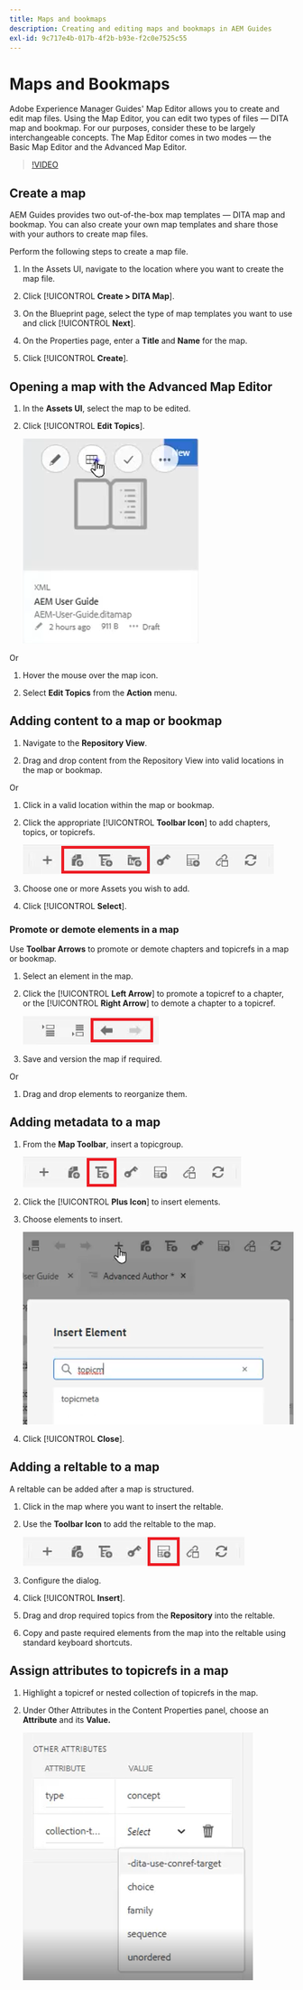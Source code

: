 ```yaml
---
title: Maps and bookmaps
description: Creating and editing maps and bookmaps in AEM Guides
exl-id: 9c717e4b-017b-4f2b-b93e-f2c0e7525c55
---
```

# Maps and Bookmaps

Adobe Experience Manager Guides' Map Editor allows you to create and edit map files. Using the Map Editor, you can edit two types of files — DITA map and bookmap. For our purposes, consider these to be largely interchangeable concepts. 
The Map Editor comes in two modes — the Basic Map Editor and the Advanced Map Editor.

>[!VIDEO](https://video.tv.adobe.com/v/342766?quality=12&learn=on)

## Create a map

AEM Guides provides two out-of-the-box map templates — DITA map and bookmap. You can also create your own map templates and share those with your authors to create map files.

Perform the following steps to create a map file.

1. In the Assets UI, navigate to the location where you want to create the map file.

2. Click [!UICONTROL **Create > DITA Map**].

3. On the Blueprint page, select the type of map templates you want to use and click [!UICONTROL **Next**].

4. On the Properties page, enter a **Title** and **Name** for the map.

5. Click [!UICONTROL **Create**].

## Opening a map with the Advanced Map Editor

1. In the **Assets UI**, select the map to be edited.

2. Click [!UICONTROL **Edit Topics**].

    ![Edit Topic UI](images/lesson-14/edit-topics.png)

Or

1. Hover the mouse over the map icon.

2. Select **Edit Topics** from the **Action** menu.
 
 
## Adding content to a map or bookmap

1. Navigate to the **Repository View**.

2. Drag and drop content from the Repository View into valid locations in the map or bookmap.

Or

1. Click in a valid location within the map or bookmap.

2. Click the appropriate [!UICONTROL **Toolbar Icon**] to add chapters, topics, or topicrefs.

    ![Toolbar Icons](images/lesson-14/toolbar-icons.png)

3. Choose one or more Assets you wish to add.

4. Click [!UICONTROL **Select**].

### Promote or demote elements in a map

Use **Toolbar Arrows** to promote or demote chapters and topicrefs in a map or bookmap.

1. Select an element in the map.

2. Click the [!UICONTROL **Left Arrow**] to promote a topicref to a chapter, or the [!UICONTROL **Right Arrow**] to demote a chapter to a topicref. 

    ![Arrow Icons](images/lesson-14/toolbar-arrows.png)

3. Save and version the map if required.

Or

1. Drag and drop elements to reorganize them.

## Adding metadata to a map

1. From the **Map Toolbar**, insert a topicgroup.

    ![Add Attribute](images/lesson-14/add-topicgroup.png)

2. Click the [!UICONTROL **Plus Icon**] to insert elements.

3. Choose elements to insert.

    ![Insert Metadata](images/lesson-14/insert-metadata.png)

4. Click [!UICONTROL **Close**].

## Adding a reltable to a map

A reltable can be added after a map is structured.

1. Click in the map where you want to insert the reltable.

2. Use the **Toolbar Icon** to add the reltable to the map.

    ![Reltable Icon](images/lesson-14/reltable-icon.png)

3. Configure the dialog.

4. Click [!UICONTROL **Insert**].

5. Drag and drop required topics from the **Repository** into the reltable.

6. Copy and paste required elements from the map into the reltable using standard keyboard shortcuts.

## Assign attributes to topicrefs in a map

1. Highlight a topicref or nested collection of topicrefs in the map.

2. Under Other Attributes in the Content Properties panel, choose an **Attribute** and its **Value.**

    ![Add Attributes](images/lesson-14/add-attribute.png)
